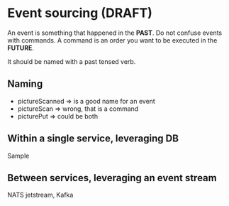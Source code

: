 # Event sourcing (DRAFT)

An event is something that happened in the **PAST**.
Do not confuse events with commands.
A command is an order you want to be executed in the **FUTURE**.

It should be named with a past tensed verb.

## Naming

* pictureScanned => is a good name for an event
* pictureScan => wrong, that is a command
* picturePut => could be both

## Within a single service, leveraging DB

Sample

## Between services, leveraging an event stream

NATS jetstream, Kafka
